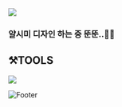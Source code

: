 
<img src="https://capsule-render.vercel.app/api?type=wave&color=auto&height=200&section=header&text=소공전에막걸리%20디자인&fontSize=40" />


### 얄시미 디자인 하는 중 뚠뚠..🐜🐜

## ⚒TOOLS
<img src="https://img.shields.io/badge/adobe AI-556273?style=flat-square&logo=tool&logoColor=FFFFFF"/>


![Footer](https://capsule-render.vercel.app/api?type=waving&color=auto&height=200&section=footer)
